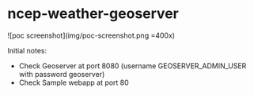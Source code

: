 # ncep-weather-geoserver

![poc screenshot](img/poc-screenshot.png =400x)

Initial notes:
- Check Geoserver at port 8080 (username GEOSERVER_ADMIN_USER with password geoserver)
- Check Sample webapp at port 80
